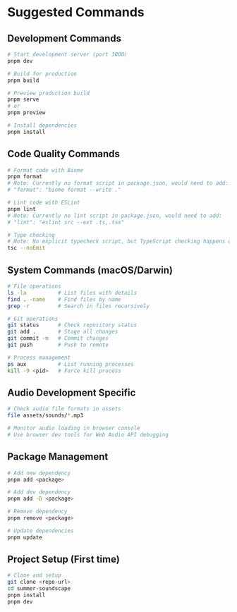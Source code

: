 # Suggested Commands

## Development Commands
```bash
# Start development server (port 3000)
pnpm dev

# Build for production
pnpm build

# Preview production build
pnpm serve
# or
pnpm preview

# Install dependencies
pnpm install
```

## Code Quality Commands
```bash
# Format code with Biome
pnpm format
# Note: Currently no format script in package.json, would need to add:
# "format": "biome format --write ."

# Lint code with ESLint  
pnpm lint
# Note: Currently no lint script in package.json, would need to add:
# "lint": "eslint src --ext .ts,.tsx"

# Type checking
# Note: No explicit typecheck script, but TypeScript checking happens during build
tsc --noEmit
```

## System Commands (macOS/Darwin)
```bash
# File operations
ls -la          # List files with details
find . -name    # Find files by name
grep -r         # Search in files recursively

# Git operations
git status      # Check repository status
git add .       # Stage all changes
git commit -m   # Commit changes
git push        # Push to remote

# Process management
ps aux          # List running processes
kill -9 <pid>   # Force kill process
```

## Audio Development Specific
```bash
# Check audio file formats in assets
file assets/sounds/*.mp3

# Monitor audio loading in browser console
# Use browser dev tools for Web Audio API debugging
```

## Package Management
```bash
# Add new dependency
pnpm add <package>

# Add dev dependency  
pnpm add -D <package>

# Remove dependency
pnpm remove <package>

# Update dependencies
pnpm update
```

## Project Setup (First time)
```bash
# Clone and setup
git clone <repo-url>
cd summer-soundscape
pnpm install
pnpm dev
```